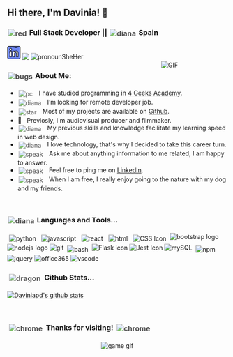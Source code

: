 ## Hi there, I'm Davinia! 🦕
  

<div align='left'style="vertical-align:middle">
<h3>
  <img src="https://github.com/user-attachments/assets/24712f10-9514-450f-96bb-3876c859bf5c" alt="red" style="vertical-align:middle; margin:2px; opacity:0.75; height:25px">
  <span>Full Stack Developer</span>
  ||
  <img src="https://github.com/user-attachments/assets/6c4cf216-bdff-4e73-ae17-834a5dc77f75" alt="diana" style="vertical-align:middle; margin:2px; opacity:0.75; height:25px">
  <span>Spain</span>
</h3>
  <a href="https://www.linkedin.com/in/davinia-p-delgado" target="_blank"><img height="30" src="https://raw.githubusercontent.com/8bithemant/8bithemant/master/linkedin.png?raw=true"/></a>
  <a href="https://github.com/daviniapd#:~:text=daviniaperezdelgado%40gmail.com" target="_blank" style="display: inline-block; vertical-align: middle;"><img height="30" src="https://cdn-icons-png.flaticon.com/256/324/324123.png"/></a> 
  <img src="https://cdn.icon-icons.com/icons2/2530/PNG/512/sheher_button_icon_151855.png" alt="pronounSheHer" height="30" >
</div>

   <img align="right" alt="GIF" src="https://user-images.githubusercontent.com/74038190/213760686-dcb02031-af46-4b9d-a6b1-9c367a379d9f.gif" width="30%" height="30%" style="vertical-align:middle"/>

### <img src="https://github.com/user-attachments/assets/eb2d21e1-1b10-4fc2-9cf0-37feaf73d1aa" alt="bugs" style="vertical-align:middle; margin:2px; opacity:0.75; height:25px"> About Me: 


- <img src="https://github.com/user-attachments/assets/5bf22aae-eecf-4f77-8163-01429c2a2865" alt="pc" style="vertical-align:middle; margin:2px; opacity:0.75; height:22px"> &nbsp; I have studied programming in [4 Geeks Academy](https://4geeksacademy.com/es/premios).
- <img src="https://github.com/user-attachments/assets/51f6d251-8b49-4079-9250-8c7186a9ad8d" alt="diana" style="vertical-align:middle; margin:2px; opacity:0.75; height:20px"> &nbsp; I’m looking for remote developer job.
- <img src="https://github.com/user-attachments/assets/da7fe0b2-10b7-441c-8f68-7ddd2d31ada9" alt="star" style="vertical-align:middle; margin:2px; opacity:0.75; height:20px"> &nbsp; Most of my projects are available on [Github](https://github.com/daviniapd?tab=repositories).
- 🎥 &nbsp;  Previosly, I'm audiovisual producer and filmmaker. 
- <img src="https://github.com/user-attachments/assets/2b21f2c4-ef99-4c1d-b441-1aabfe0ee7bc" alt="diana" style="vertical-align:middle; margin:2px; opacity:0.75; height:20px"> &nbsp; My previous skills and knowledge facilitate my learning speed in web design.
- <img src="https://github.com/user-attachments/assets/1043f8dc-36c1-4a05-a223-c97f37d885e2" alt="diana" style="vertical-align:middle; margin:2px; opacity:0.75; height:20px"> &nbsp; I love technology, that's why I decided to take this career turn. 
- <img src="https://github.com/user-attachments/assets/fdeb748b-adec-49c6-b761-62aaa650a495" alt="speak" style="vertical-align:middle; margin:2px; opacity:0.75; height:20px"> &nbsp; Ask me about anything information to me related, I am happy to answer.
- <img src="https://github.com/user-attachments/assets/cfbf1a7e-fe7c-4a41-bc3d-1b095838a332" alt="speak" style="vertical-align:middle; margin:2px; opacity:0.75; height:20px"> &nbsp; Feel free to ping me on [LinkedIn](https://www.linkedin.com/in/davinia-p-delgado).
- <img src="https://github.com/user-attachments/assets/cc6bf341-cabc-4226-85ba-fb1bff43d458" alt="speak" style="vertical-align:middle; margin:2px; opacity:0.75; height:20px"> &nbsp; When I am free, I really enjoy going to the nature with my dog and my friends. 

<br />

### <img src="https://github.com/user-attachments/assets/31be5e71-5269-411e-9989-25a67c338170" alt="diana" style="vertical-align:middle; margin:2px; opacity:0.75; height:25px"> Languages and Tools...

<p align="left">


  <img src="https://cdn.icon-icons.com/icons2/2530/PNG/512/python_button_icon_151925.png" alt="python" height="40" style="vertical-align:top; margin:4px">
  <img src="https://cdn.icon-icons.com/icons2/2530/PNG/512/js_button_icon_151927.png" alt="javascript" height="40" style="vertical-align:top; margin:4px">
  <img src="https://cdn.icon-icons.com/icons2/2530/PNG/512/react_button_icon_151947.png" alt="react" height="40" style="vertical-align:top; margin:4px">
  <img src="https://cdn.icon-icons.com/icons2/2530/PNG/512/html_button_icon_151929.png" alt="html" height="40" style="vertical-align:top; margin:4px">
  <img src="https://cdn.icon-icons.com/icons2/2530/PNG/512/css_button_icon_151935.png" alt="CSS Icon" height="40" style="vertical-align:top; margin:4px"/>
  <img src="https://cdn.icon-icons.com/icons2/2530/PNG/512/bootstrap_button_icon_151958.png" height="40" alt="bootstrap logo"  />
  <img src="https://cdn.icon-icons.com/icons2/2530/PNG/512/nodejs_button_icon_151951.png" height="40" alt="nodejs logo"  />
  <img src="https://cdn.icon-icons.com/icons2/3049/PNG/512/git_icon_189418.png" alt="git" height="40"/>
  <img src="https://cdn.icon-icons.com/icons2/2530/PNG/512/bash_button_icon_151886.png" alt="bash" height="40" style="vertical-align:top; margin:4px">
  <img src="https://velog.velcdn.com/images/khyun11/post/f47f3398-35d5-463e-ba83-1f3730cf4d15/image.png" height="36" alt="Flask icon"/>
  <img src="https://spin.atomicobject.com/wp-content/uploads/jest.png" height="36" alt="Jest Icon" />
  <img title="MySQL" src="https://cdn.icon-icons.com/icons2/2699/PNG/512/mysql_horizontal_logo_icon_170929.png" height="36" alt="mySQL" />
  <img src="https://cdn.icon-icons.com/icons2/2530/PNG/512/npm_button_icon_151891.png" alt="npm" height="40" style="vertical-align:top; margin:4px">
  <img src="https://cdn.icon-icons.com/icons2/2530/PNG/512/jquery_button_icon_151954.png" height="40" alt="jquery"  />
  <img src="https://cdn.icon-icons.com/icons2/2530/PNG/512/office_button_icon_151888.png" height="40" alt="office365"  />
  <img src="https://cdn.icon-icons.com/icons2/2530/PNG/512/visualstudio_code_button_icon_151868.png" alt="vscode" height="40" >

</p>

### <img src="https://github.com/user-attachments/assets/2ff05b8e-4e21-4e99-ab6a-435f781a8525" alt="dragon" style="vertical-align:middle; margin:4px; opacity:0.75; height:25px"> Github Stats...

 [![Daviniapd's github stats](https://bad-apple-github-readme.vercel.app/api?username=daviniapd&show_icons=true&count_private=true&line_height=20&icon_color=800080&theme=blue-green&title_color=800080)](#)



 <br />

###  <img src="https://github.com/user-attachments/assets/6e65f204-1c12-4695-8b5d-3df56f21e3f2" alt="chrome" style="vertical-align:middle; margin:4px; opacity:0.75; height:25px">  Thanks for visiting!  <img src="https://github.com/user-attachments/assets/864700de-074d-4416-8dae-8c421e602241" alt="chrome" style="vertical-align:bottom; margin:4px; opacity:0.75; height:25px">

<p align="center">
        <img src="https://user-images.githubusercontent.com/74038190/212284136-03988914-d899-44b4-b1d9-4eeccf656e44.gif" alt="game gif"  style="height 100px" />
</p>
